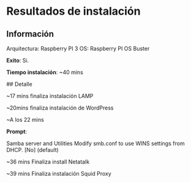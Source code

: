 # Resultados de instalación

## Información

Arquitectura: Raspberry PI 3
OS: Raspberry PI OS Buster

**Exito**: Si.

**Tiempo instalación**: ~40 mins


## Detalle



~17 mins finaliza instalación LAMP

~20mins finaliza instalación de WordPress

~A los 22 mins

**Prompt**:

Samba server and Utilities
Modify smb.conf to use WINS settings from DHCP.
[No] (default)

~36 mins Finaliza install Netatalk

~39 mins Finaliza instalación Squid Proxy
